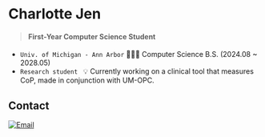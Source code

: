 # Charlotte Jen

<!--
**charlotteeunbi/charlotteeunbi** is a ✨ _special_ ✨ repository because its `README.md` (this file) appears on your GitHub profile.

Here are some ideas to get you started:

- 🔭 I’m currently working on ...
- 🌱 I’m currently learning ...
- 👯 I’m looking to collaborate on ...
- 🤔 I’m looking for help with ...
- 💬 Ask me about ...
- 📫 How to reach me: ...
- 😄 Pronouns: ...
- ⚡ Fun fact: ...
-->

> #### First-Year Computer Science Student

- `Univ. of Michigan - Ann Arbor`  👩🏻‍💻 Computer Science B.S. (2024.08 ~ 2028.05)  
- `Research student ` 💡 Currently working on a clinical tool that measures CoP, made in conjunction with UM-OPC.

## Contact
[![Email](https://img.shields.io/badge/Email-D14836?style=flat&logo=gmail&logoColor=white)](mailto:charjen@umich.edu)  



